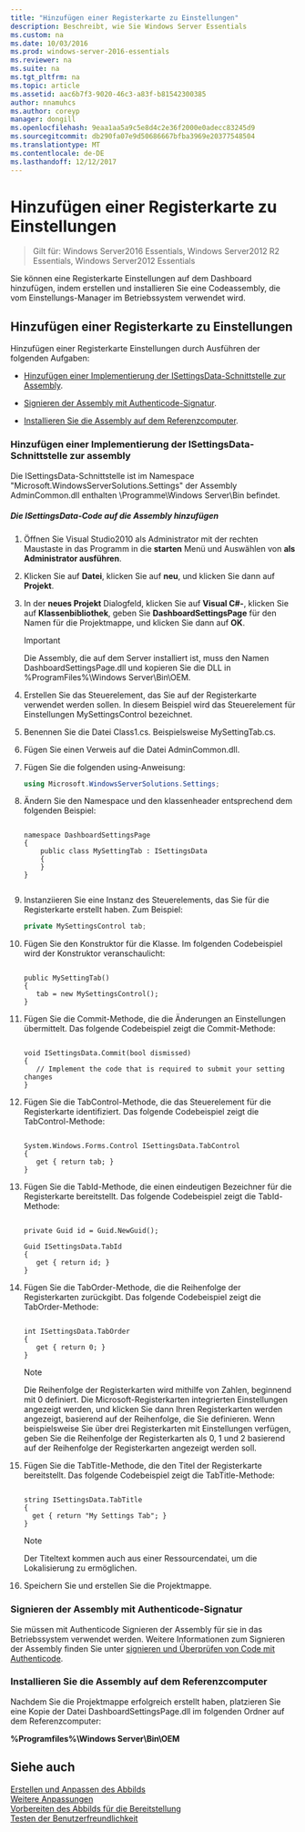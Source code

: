 ```yaml
---
title: "Hinzufügen einer Registerkarte zu Einstellungen"
description: Beschreibt, wie Sie Windows Server Essentials
ms.custom: na
ms.date: 10/03/2016
ms.prod: windows-server-2016-essentials
ms.reviewer: na
ms.suite: na
ms.tgt_pltfrm: na
ms.topic: article
ms.assetid: aac6b7f3-9020-46c3-a83f-b81542300385
author: nnamuhcs
ms.author: coreyp
manager: dongill
ms.openlocfilehash: 9eaa1aa5a9c5e8d4c2e36f2000e0adecc83245d9
ms.sourcegitcommit: db290fa07e9d50686667bfba3969e20377548504
ms.translationtype: MT
ms.contentlocale: de-DE
ms.lasthandoff: 12/12/2017
---
```

# <a name="add-a-tab-to-settings"></a>Hinzufügen einer Registerkarte zu Einstellungen

>Gilt für: Windows Server2016 Essentials, Windows Server2012 R2 Essentials, Windows Server2012 Essentials

Sie können eine Registerkarte Einstellungen auf dem Dashboard hinzufügen, indem erstellen und installieren Sie eine Codeassembly, die vom Einstellungs-Manager im Betriebssystem verwendet wird.  
  
## <a name="add-a-tab-to-settings"></a>Hinzufügen einer Registerkarte zu Einstellungen  
 Hinzufügen einer Registerkarte Einstellungen durch Ausführen der folgenden Aufgaben:  
  
-   [Hinzufügen einer Implementierung der ISettingsData-Schnittstelle zur Assembly](Add-a-Tab-to-Settings.md#BKMK_ISettingsData).  
  
-   [Signieren der Assembly mit Authenticode-Signatur](Add-a-Tab-to-Settings.md#BKMK_SignAssembly).  
  
-   [Installieren Sie die Assembly auf dem Referenzcomputer](Add-a-Tab-to-Settings.md#BKMK_InstallAssembly).  
  
###  <a name="BKMK_ISettingsData"></a>Hinzufügen einer Implementierung der ISettingsData-Schnittstelle zur assembly  
 Die ISettingsData-Schnittstelle ist im Namespace "Microsoft.WindowsServerSolutions.Settings" der Assembly AdminCommon.dll enthalten \Programme\Windows Server\Bin befindet.  
  
##### <a name="to-add-the-isettingsdata-code-to-the-assembly"></a>Die ISettingsData-Code auf die Assembly hinzufügen  
  
1.  Öffnen Sie Visual Studio2010 als Administrator mit der rechten Maustaste in das Programm in die **starten** Menü und Auswählen von **als Administrator ausführen**.  
  
2.  Klicken Sie auf **Datei**, klicken Sie auf **neu**, und klicken Sie dann auf **Projekt**.  
  
3.  In der **neues Projekt** Dialogfeld, klicken Sie auf **Visual C#-**, klicken Sie auf **Klassenbibliothek**, geben Sie **DashboardSettingsPage** für den Namen für die Projektmappe, und klicken Sie dann auf **OK**.  
  
    > [!IMPORTANT]
    >  Die Assembly, die auf dem Server installiert ist, muss den Namen DashboardSettingsPage.dll und kopieren Sie die DLL in %ProgramFiles%\Windows Server\Bin\OEM.  
  
4.  Erstellen Sie das Steuerelement, das Sie auf der Registerkarte verwendet werden sollen. In diesem Beispiel wird das Steuerelement für Einstellungen MySettingsControl bezeichnet.  
  
5.  Benennen Sie die Datei Class1.cs. Beispielsweise MySettingTab.cs.  
  
6.  Fügen Sie einen Verweis auf die Datei AdminCommon.dll.  
  
7.  Fügen Sie die folgenden using-Anweisung:  
  
    ```c#  
    using Microsoft.WindowsServerSolutions.Settings;  
    ```  
  
8.  Ändern Sie den Namespace und den klassenheader entsprechend dem folgenden Beispiel:  
  
    ```  
  
    namespace DashboardSettingsPage  
    {  
        public class MySettingTab : ISettingsData  
        {  
        }  
    }  
  
    ```  
  
9. Instanziieren Sie eine Instanz des Steuerelements, das Sie für die Registerkarte erstellt haben. Zum Beispiel:  
  
    ```c#  
    private MySettingsControl tab;  
    ```  
  
10. Fügen Sie den Konstruktor für die Klasse. Im folgenden Codebeispiel wird der Konstruktor veranschaulicht:  
  
    ```  
  
    public MySettingTab()  
    {  
       tab = new MySettingsControl();  
    }  
    ```  
  
11. Fügen Sie die Commit-Methode, die die Änderungen an Einstellungen übermittelt. Das folgende Codebeispiel zeigt die Commit-Methode:  
  
    ```  
  
    void ISettingsData.Commit(bool dismissed)  
    {  
       // Implement the code that is required to submit your setting changes  
    }  
    ```  
  
12. Fügen Sie die TabControl-Methode, die das Steuerelement für die Registerkarte identifiziert. Das folgende Codebeispiel zeigt die TabControl-Methode:  
  
    ```  
  
    System.Windows.Forms.Control ISettingsData.TabControl  
    {  
       get { return tab; }  
    }  
    ```  
  
13. Fügen Sie die TabId-Methode, die einen eindeutigen Bezeichner für die Registerkarte bereitstellt. Das folgende Codebeispiel zeigt die TabId-Methode:  
  
    ```  
  
    private Guid id = Guid.NewGuid();  
  
    Guid ISettingsData.TabId  
    {  
       get { return id; }  
    }  
    ```  
  
14. Fügen Sie die TabOrder-Methode, die die Reihenfolge der Registerkarten zurückgibt. Das folgende Codebeispiel zeigt die TabOrder-Methode:  
  
    ```  
  
    int ISettingsData.TabOrder  
    {  
       get { return 0; }  
    }  
    ```  
  
    > [!NOTE]
    >  Die Reihenfolge der Registerkarten wird mithilfe von Zahlen, beginnend mit 0 definiert. Die Microsoft-Registerkarten integrierten Einstellungen angezeigt werden, und klicken Sie dann Ihren Registerkarten werden angezeigt, basierend auf der Reihenfolge, die Sie definieren. Wenn beispielsweise Sie über drei Registerkarten mit Einstellungen verfügen, geben Sie die Reihenfolge der Registerkarten als 0, 1 und 2 basierend auf der Reihenfolge der Registerkarten angezeigt werden soll.  
  
15. Fügen Sie die TabTitle-Methode, die den Titel der Registerkarte bereitstellt. Das folgende Codebeispiel zeigt die TabTitle-Methode:  
  
    ```  
  
    string ISettingsData.TabTitle  
    {  
      get { return "My Settings Tab"; }  
    }  
    ```  
  
    > [!NOTE]
    >  Der Titeltext kommen auch aus einer Ressourcendatei, um die Lokalisierung zu ermöglichen.  
  
16. Speichern Sie und erstellen Sie die Projektmappe.  
  
###  <a name="BKMK_SignAssembly"></a>Signieren der Assembly mit Authenticode-Signatur  
 Sie müssen mit Authenticode Signieren der Assembly für sie in das Betriebssystem verwendet werden. Weitere Informationen zum Signieren der Assembly finden Sie unter [signieren und Überprüfen von Code mit Authenticode](https://msdn.microsoft.com/library/ms537364\(VS.85\).aspx#SignCode).  
  
###  <a name="BKMK_InstallAssembly"></a>Installieren Sie die Assembly auf dem Referenzcomputer  
 Nachdem Sie die Projektmappe erfolgreich erstellt haben, platzieren Sie eine Kopie der Datei DashboardSettingsPage.dll im folgenden Ordner auf dem Referenzcomputer:  
  
 **%Programfiles%\Windows Server\Bin\OEM**  
  
## <a name="see-also"></a>Siehe auch  
 [Erstellen und Anpassen des Abbilds](Creating-and-Customizing-the-Image.md)   
 [Weitere Anpassungen](Additional-Customizations.md)   
 [Vorbereiten des Abbilds für die Bereitstellung](Preparing-the-Image-for-Deployment.md)   
 [Testen der Benutzerfreundlichkeit](Testing-the-Customer-Experience.md)